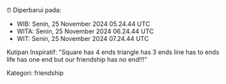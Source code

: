 ⏰ Diperbarui pada:
- WIB: Senin, 25 November 2024 05.24.44 UTC
- WITA: Senin, 25 November 2024 06.24.44 UTC
- WIT: Senin, 25 November 2024 07.24.44 UTC

Kutipan Inspiratif:
"Square has 4 ends triangle has 3 ends line has to ends life has one end but our friendship has no end!!!"


Kategori: friendship

